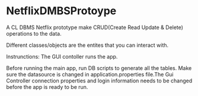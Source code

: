 # NetflixDMBSProtoype
A CL DBMS Netflix prototype make CRUD(Create Read Update & Delete) operations to the data.

Different classes/objects are the entites that you can interact with.


Instrunctions:
The GUI contoller runs the app.

Before running the main app, run DB scripts to generate all the tables. Make sure the datasource is changed in application.properties file.The Gui Controller connection properties and login information needs to be changed before the app is ready to be run.

